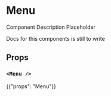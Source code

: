 # Menu

<p class="description">Component Description Placeholder</p>

Docs for this components is still to write

## Props

### `<Menu />`

{{"props": "Menu"}}